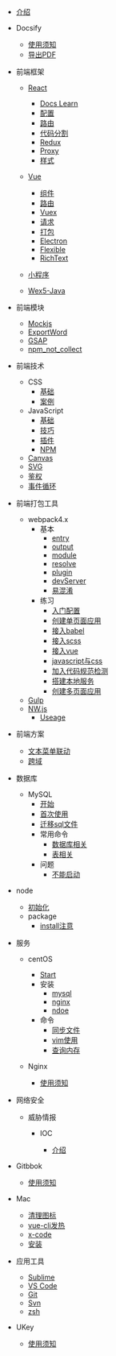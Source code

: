 * [介绍](README.md)

* Docsify

  * [使用须知](view/docsify/useage.md)
  * [导出PDF](view/docsify/md2pdf.md)

* 前端框架

  * [React](view/front_frame/react/react.md)
    * [Docs Learn](view/front_frame/react/docs-learn.md)
    * [配置](view/front_frame/react/config.md)
    * [路由](view/front_frame/react/router.md)
    * [代码分割](view/front_frame/react/codeSpliting.md)
    * [Redux](view/front_frame/react/redux.md)
    * [Proxy](view/front_frame/react/proxy.md)
    * [样式](view/front_frame/react/style.md)

  * [Vue](view/front_frame/vue/vue.md)
    * [组件](view/front_frame/vue/component.md)
    * [路由](view/front_frame/vue/router.md)
    * [Vuex](view/front_frame/vue/vuex.md)
    * [请求](view/front_frame/vue/api.md)
    * [打包](view/front_frame/vue/build.md)
    * [Electron](view/front_frame/vue/electron.md)
    * [Flexible](view/front_frame/vue/flexible.md)
    * [RichText](view/front_frame/vue/richtext.md)

  * [小程序](view/front_frame/mini-program.md)

  * [Wex5-Java](view/front_frame/wex5-java.md)

* 前端模块

  * [Mockjs](view/front_modules/mock.md)
  * [ExportWord](view/front_modules/exportWord.md)
  * [GSAP](view/front_modules/gsap.md)
  * [npm_not_collect](view/front_modules/useful.md)

* 前端技术

  * CSS
    * [基础](view/css/css.judge.md)
    * [案例](view/css/knife.md)
  * JavaScript
    * [基础](view/js/js.judge.md)
    * [技巧](view/js/knife.md)
    * [插件](view/js/plugin.md)
    * [NPM](view/js/npmModules.md)
  * [Canvas](view/front_technique/canvas.md)
  * [SVG](view/front_technique/svg.md)
  * [鉴权](view/front_technique/authority.md)
  * [事件循环](view/front_technique/eventLoop.md)

* 前端打包工具

  * webpack4.x
    * 基本
      * [entry](view/front_pack/webpack/base/entry.md)
      * [output](view/front_pack/webpack/base/output.md)
      * [module](view/front_pack/webpack/base/module.md)
      * [resolve](view/front_pack/webpack/base/resolve.md)
      * [plugin](view/front_pack/webpack/base/plugin.md)
      * [devServer](view/front_pack/webpack/base/devServer.md)
      * [易混淆](view/front_pack/webpack/base/attention.md)
    * 练习
      * [入门配置](view/front_pack/webpack/train/start.md)
      * [创建单页面应用](view/front_pack/webpack/train/singlePage.md)
      * [接入babel](view/front_pack/webpack/train/babelLoader.md)
      * [接入scss](view/front_pack/webpack/train/scssLoader.md)
      * [接入vue](view/front_pack/webpack/train/vueLoader.md)
      * [javascript与css](view/front_pack/webpack/train/splitJsCss.md)
      * [加入代码规范检测](view/front_pack/webpack/train/lint.md)
      * [搭建本地服务](view/front_pack/webpack/train/localServer.md)
      * [创建多页面应用](view/front_pack/webpack/train/multiPage.md)
  * [Gulp](view/front_pack/gulp.md)
  * [NW.js](view/nw/README.md)
    * [Useage](view/nw/useage.md)

* 前端方案

  * [文本菜单联动](view/front_plan/fullpageScrollMenu.md)
  * [跨域](view/front_plan/Proxy.md)


* 数据库

  * MySQL
    * [开始](view/mysql/start.md)
    * [首次使用](view/mysql/firstUse.md)
    * [迁移sql文件](view/mysql/movesql.md)
    * 常用命令
      * [数据库相关](view/mysql/database.md)
      * [表相关](view/mysql/table.md)
    * 问题
      * [不能启动](view/mysql/cantStart.md)

* node

  * [初始化](view/node/init.md)
  * package
    * [install注意](view/node/npm_install.md)


* 服务

  * centOS
    * [Start](view/service/centos/start.md)
    * 安装
      * [mysql](view/service/centos/mysql.md)
      * [nginx](view/service/centos/nginx.md)
      * [ndoe](view/service/centos/node.md)
    * 命令
      * [同步文件](view/service/centos/syncFile.md)
      * [vim使用](view/service/centos/vim.md)
      * [查询内存](view/service/centos/storage.md)

  * Nginx
    * [使用须知](view/service/nginx.md)


* 网络安全

  * 威胁情报

    * IOC

      * [介绍](view/cyber_security/threat_intelligence/IOC/ioc.md)


* Gitbbok

  * [使用须知](view/gitbook/gitbook.md)


* Mac

  * [清理图标](view/mac/clearIcon.md)
  * [vue-cli发热](view/mac/vue-cli项目.md)
  * [x-code](view/mac/x-code.md)
  * [安装](view/mac/install.md)


* 应用工具

  * [Sublime](view/tools/sublime.md)
  * [VS Code](view/tools/vscode.md)
  * [Git](view/tools/git.step.md)
  * [Svn](view/tools/svn.md)
  * [zsh](view/tools/zsh.md)

* UKey
  * [使用须知](view/ukey/useage.md)

